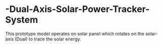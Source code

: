 # -Dual-Axis-Solar-Power-Tracker-System
This prototype model operates on solar panel which rotates on the solar-axis (Dual) to trace the solar energy.
